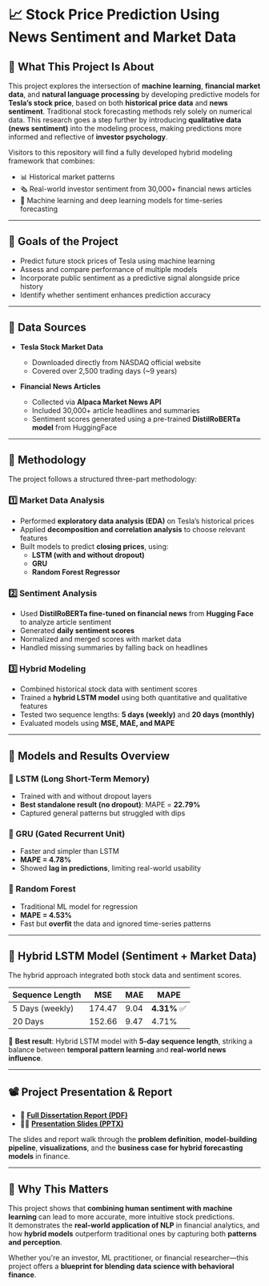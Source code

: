 # 📈 Stock Price Prediction Using News Sentiment and Market Data  


## 🧠 What This Project Is About

This project explores the intersection of **machine learning**, **financial market data**, and **natural language processing** by developing predictive models for **Tesla’s stock price**, based on both **historical price data** and **news sentiment**.
Traditional stock forecasting methods rely solely on numerical data. This research goes a step further by introducing **qualitative data (news sentiment)** into the modeling process, making predictions more informed and reflective of **investor psychology**.

Visitors to this repository will find a fully developed hybrid modeling framework that combines:
- 📊 Historical market patterns  
- 🗞️ Real-world investor sentiment from 30,000+ financial news articles  
- 🤖 Machine learning and deep learning models for time-series forecasting

---

## 🎯 Goals of the Project

- Predict future stock prices of Tesla using machine learning  
- Assess and compare performance of multiple models  
- Incorporate public sentiment as a predictive signal alongside price history  
- Identify whether sentiment enhances prediction accuracy  

---

## 🧾 Data Sources

- **Tesla Stock Market Data**  
  - Downloaded directly from NASDAQ official website  
  - Covered over 2,500 trading days (~9 years)

- **Financial News Articles**  
  - Collected via **Alpaca Market News API**  
  - Included 30,000+ article headlines and summaries  
  - Sentiment scores generated using a pre-trained **DistilRoBERTa model** from HuggingFace

---

## 🧪 Methodology

The project follows a structured three-part methodology:

### 1️⃣ Market Data Analysis

- Performed **exploratory data analysis (EDA)** on Tesla’s historical prices  
- Applied **decomposition and correlation analysis** to choose relevant features  
- Built models to predict **closing prices**, using:  
  - **LSTM (with and without dropout)**  
  - **GRU**  
  - **Random Forest Regressor**

### 2️⃣ Sentiment Analysis

- Used **DistilRoBERTa fine-tuned on financial news** from **Hugging Face** to analyze article sentiment  
- Generated **daily sentiment scores**  
- Normalized and merged scores with market data  
- Handled missing summaries by falling back on headlines  

### 3️⃣ Hybrid Modeling

- Combined historical stock data with sentiment scores  
- Trained a **hybrid LSTM model** using both quantitative and qualitative features  
- Tested two sequence lengths: **5 days (weekly)** and **20 days (monthly)**  
- Evaluated models using **MSE, MAE, and MAPE**

---

## 🔁 Models and Results Overview

### 🔹 LSTM (Long Short-Term Memory)

- Trained with and without dropout layers  
- **Best standalone result (no dropout)**: MAPE = **22.79%**  
- Captured general patterns but struggled with dips  

### 🔹 GRU (Gated Recurrent Unit)

- Faster and simpler than LSTM  
- **MAPE = 4.78%**  
- Showed **lag in predictions**, limiting real-world usability  

### 🔹 Random Forest

- Traditional ML model for regression  
- **MAPE = 4.53%**  
- Fast but **overfit** the data and ignored time-series patterns  

---

## 🧬 Hybrid LSTM Model (Sentiment + Market Data)

The hybrid approach integrated both stock data and sentiment scores.

| **Sequence Length** | **MSE**   | **MAE**  | **MAPE**  |
|---------------------|-----------|----------|-----------|
| 5 Days (weekly)     | 174.47    | 9.04     | **4.31%** ✅  
| 20 Days             | 152.66    | 9.47     | 4.71%  

📌 **Best result**: Hybrid LSTM model with **5-day sequence length**, striking a balance between **temporal pattern learning** and **real-world news influence**.

---

## 📽️ Project Presentation & Report

- 📄 [**Full Dissertation Report (PDF)**](Predicting%20Stock%20price%20with%20news%20sentiment%20and%20market%20data.pdf)  
- 🧑‍🏫 [**Presentation Slides (PPTX)**](ppt%20dissertation.pptx)

The slides and report walk through the **problem definition**, **model-building pipeline**, **visualizations**, and the **business case for hybrid forecasting models** in finance.

---

## 🌟 Why This Matters

This project shows that **combining human sentiment with machine learning** can lead to more accurate, more intuitive stock predictions.  
It demonstrates the **real-world application of NLP** in financial analytics, and how **hybrid models** outperform traditional ones by capturing both **patterns and perception**.

Whether you're an investor, ML practitioner, or financial researcher—this project offers a **blueprint for blending data science with behavioral finance**.

